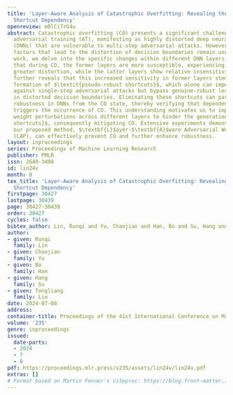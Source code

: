 ```yaml
---
title: 'Layer-Aware Analysis of Catastrophic Overfitting: Revealing the Pseudo-Robust
  Shortcut Dependency'
openreview: m8lCi7rG4u
abstract: Catastrophic overfitting (CO) presents a significant challenge in single-step
  adversarial training (AT), manifesting as highly distorted deep neural networks
  (DNNs) that are vulnerable to multi-step adversarial attacks. However, the underlying
  factors that lead to the distortion of decision boundaries remain unclear. In this
  work, we delve into the specific changes within different DNN layers and discover
  that during CO, the former layers are more susceptible, experiencing earlier and
  greater distortion, while the latter layers show relative insensitivity. Our analysis
  further reveals that this increased sensitivity in former layers stems from the
  formation of $\textit{pseudo-robust shortcuts}$, which alone can impeccably defend
  against single-step adversarial attacks but bypass genuine-robust learning, resulting
  in distorted decision boundaries. Eliminating these shortcuts can partially restore
  robustness in DNNs from the CO state, thereby verifying that dependence on them
  triggers the occurrence of CO. This understanding motivates us to implement adaptive
  weight perturbations across different layers to hinder the generation of $\textit{pseudo-robust
  shortcuts}$, consequently mitigating CO. Extensive experiments demonstrate that
  our proposed method, $\textbf{L}$ayer-$\textbf{A}$ware Adversarial Weight $\textbf{P}$erturbation
  (LAP), can effectively prevent CO and further enhance robustness.
layout: inproceedings
series: Proceedings of Machine Learning Research
publisher: PMLR
issn: 2640-3498
id: lin24v
month: 0
tex_title: 'Layer-Aware Analysis of Catastrophic Overfitting: Revealing the Pseudo-Robust
  Shortcut Dependency'
firstpage: 30427
lastpage: 30439
page: 30427-30439
order: 30427
cycles: false
bibtex_author: Lin, Runqi and Yu, Chaojian and Han, Bo and Su, Hang and Liu, Tongliang
author:
- given: Runqi
  family: Lin
- given: Chaojian
  family: Yu
- given: Bo
  family: Han
- given: Hang
  family: Su
- given: Tongliang
  family: Liu
date: 2024-07-08
address:
container-title: Proceedings of the 41st International Conference on Machine Learning
volume: '235'
genre: inproceedings
issued:
  date-parts:
  - 2024
  - 7
  - 8
pdf: https://proceedings.mlr.press/v235/assets/lin24v/lin24v.pdf
extras: []
# Format based on Martin Fenner's citeproc: https://blog.front-matter.io/posts/citeproc-yaml-for-bibliographies/
---
```

